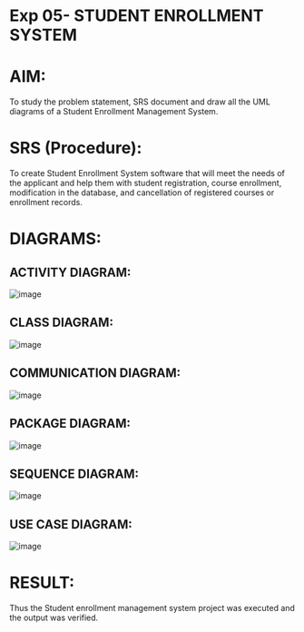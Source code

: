 # Exp 05- STUDENT ENROLLMENT SYSTEM

# AIM:

To study the problem statement, SRS document and draw all the UML diagrams of a Student Enrollment Management System.

# SRS (Procedure):

To create Student Enrollment System software that will meet the needs of the applicant and help them with student registration, course enrollment, modification in the database, and cancellation of registered courses or enrollment records.

# DIAGRAMS:

## ACTIVITY DIAGRAM:

![image](https://github.com/user-attachments/assets/6a60e525-5498-485a-b655-4a67e36950c8)


## CLASS DIAGRAM:

![image](https://github.com/user-attachments/assets/7c4524a5-ad90-4b37-a47d-63071839e596)


## COMMUNICATION DIAGRAM:

![image](https://github.com/user-attachments/assets/87cbfbdd-2f5a-4b6a-b2fc-ae144aa4d8fc)


## PACKAGE DIAGRAM:

![image](https://github.com/user-attachments/assets/f9b262bd-7450-4794-bb01-d51452a088e6)


## SEQUENCE DIAGRAM:

![image](https://github.com/user-attachments/assets/90e7724a-3ca0-4e51-b5b3-3f5ca125ee64)

## USE CASE DIAGRAM:

![image](https://github.com/user-attachments/assets/9212273f-39b8-434b-a7bc-dff80a78360f)



# RESULT:

Thus the Student enrollment management system project was executed and the output was verified.
